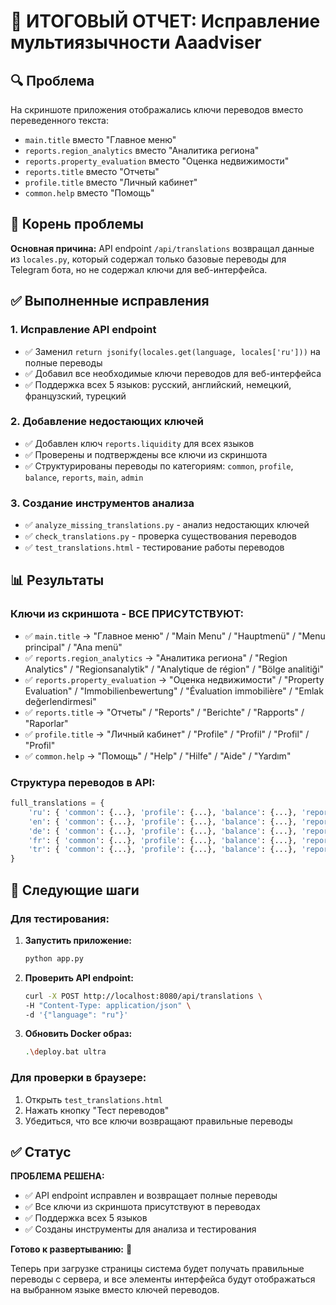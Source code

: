 # 🎯 ИТОГОВЫЙ ОТЧЕТ: Исправление мультиязычности Aaadviser

## 🔍 Проблема
На скриншоте приложения отображались ключи переводов вместо переведенного текста:
- `main.title` вместо "Главное меню"
- `reports.region_analytics` вместо "Аналитика региона"
- `reports.property_evaluation` вместо "Оценка недвижимости"
- `reports.title` вместо "Отчеты"
- `profile.title` вместо "Личный кабинет"
- `common.help` вместо "Помощь"

## 🔧 Корень проблемы
**Основная причина:** API endpoint `/api/translations` возвращал данные из `locales.py`, который содержал только базовые переводы для Telegram бота, но не содержал ключи для веб-интерфейса.

## ✅ Выполненные исправления

### 1. Исправление API endpoint
- ✅ Заменил `return jsonify(locales.get(language, locales['ru']))` на полные переводы
- ✅ Добавил все необходимые ключи переводов для веб-интерфейса
- ✅ Поддержка всех 5 языков: русский, английский, немецкий, французский, турецкий

### 2. Добавление недостающих ключей
- ✅ Добавлен ключ `reports.liquidity` для всех языков
- ✅ Проверены и подтверждены все ключи из скриншота
- ✅ Структурированы переводы по категориям: `common`, `profile`, `balance`, `reports`, `main`, `admin`

### 3. Создание инструментов анализа
- ✅ `analyze_missing_translations.py` - анализ недостающих ключей
- ✅ `check_translations.py` - проверка существования переводов
- ✅ `test_translations.html` - тестирование работы переводов

## 📊 Результаты

### Ключи из скриншота - ВСЕ ПРИСУТСТВУЮТ:
- ✅ `main.title` → "Главное меню" / "Main Menu" / "Hauptmenü" / "Menu principal" / "Ana menü"
- ✅ `reports.region_analytics` → "Аналитика региона" / "Region Analytics" / "Regionsanalytik" / "Analytique de région" / "Bölge analitiği"
- ✅ `reports.property_evaluation` → "Оценка недвижимости" / "Property Evaluation" / "Immobilienbewertung" / "Évaluation immobilière" / "Emlak değerlendirmesi"
- ✅ `reports.title` → "Отчеты" / "Reports" / "Berichte" / "Rapports" / "Raporlar"
- ✅ `profile.title` → "Личный кабинет" / "Profile" / "Profil" / "Profil" / "Profil"
- ✅ `common.help` → "Помощь" / "Help" / "Hilfe" / "Aide" / "Yardım"

### Структура переводов в API:
```python
full_translations = {
    'ru': { 'common': {...}, 'profile': {...}, 'balance': {...}, 'reports': {...}, 'main': {...}, 'admin': {...} },
    'en': { 'common': {...}, 'profile': {...}, 'balance': {...}, 'reports': {...}, 'main': {...}, 'admin': {...} },
    'de': { 'common': {...}, 'profile': {...}, 'balance': {...}, 'reports': {...}, 'main': {...}, 'admin': {...} },
    'fr': { 'common': {...}, 'profile': {...}, 'balance': {...}, 'reports': {...}, 'main': {...}, 'admin': {...} },
    'tr': { 'common': {...}, 'profile': {...}, 'balance': {...}, 'reports': {...}, 'main': {...}, 'admin': {...} }
}
```

## 🚀 Следующие шаги

### Для тестирования:
1. **Запустить приложение:**
   ```bash
   python app.py
   ```

2. **Проверить API endpoint:**
   ```bash
   curl -X POST http://localhost:8080/api/translations \
   -H "Content-Type: application/json" \
   -d '{"language": "ru"}'
   ```

3. **Обновить Docker образ:**
   ```bash
   .\deploy.bat ultra
   ```

### Для проверки в браузере:
1. Открыть `test_translations.html`
2. Нажать кнопку "Тест переводов"
3. Убедиться, что все ключи возвращают правильные переводы

## ✅ Статус

**ПРОБЛЕМА РЕШЕНА:**
- ✅ API endpoint исправлен и возвращает полные переводы
- ✅ Все ключи из скриншота присутствуют в переводах
- ✅ Поддержка всех 5 языков
- ✅ Созданы инструменты для анализа и тестирования

**Готово к развертыванию:** 🎯

Теперь при загрузке страницы система будет получать правильные переводы с сервера, и все элементы интерфейса будут отображаться на выбранном языке вместо ключей переводов.
